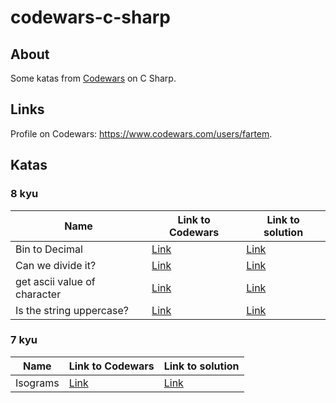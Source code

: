 # codewars-c-sharp

## About

Some katas from [Codewars](https://www.codewars.com) on C Sharp.

## Links

Profile on Codewars: https://www.codewars.com/users/fartem.

## Katas

### 8 kyu

| Name | Link to Codewars | Link to solution |
| --- | --- | --- |
| Bin to Decimal | [Link](https://www.codewars.com/kata/57a5c31ce298a7e6b7000334) | [Link](./codewars-c-sharp/src/Kyu8/BinToDecimal.cs) |
| Can we divide it? | [Link](https://www.codewars.com/kata/5a2b703dc5e2845c0900005a) | [Link](./codewars-c-sharp/src/Kyu8/CanWeDivideIt.cs) |
| get ascii value of character | [Link](https://www.codewars.com/kata/55acfc59c3c23d230f00006d) | [Link](./codewars-c-sharp/src/Kyu8/GetASCIIValueOfCharacter.cs) |
| Is the string uppercase? | [Link](https://www.codewars.com/kata/56cd44e1aa4ac7879200010b) | [Link](./codewars-c-sharp/src/Kyu8/IsTheStringUppercase.cs) |

### 7 kyu

| Name | Link to Codewars | Link to solution |
| --- | --- | --- |
| Isograms | [Link](https://www.codewars.com/kata/54ba84be607a92aa900000f1) | [Link](./codewars-c-sharp/src/Kyu7/Isograms.cs) |
